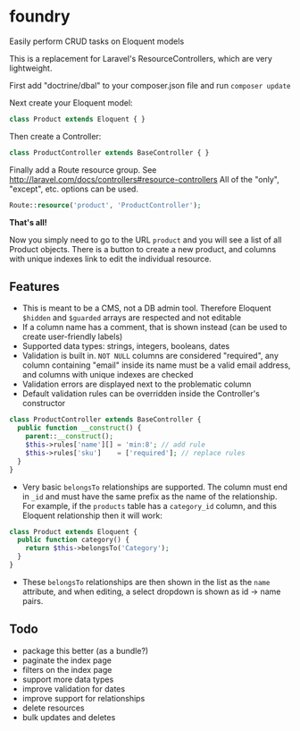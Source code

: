 foundry
=======

Easily perform CRUD tasks on Eloquent models

This is a replacement for Laravel's ResourceControllers, which are very lightweight.

First add "doctrine/dbal" to your composer.json file and run `composer update`

Next create your Eloquent model:

```php
class Product extends Eloquent { }
```

Then create a Controller:

```php
class ProductController extends BaseController { }
```

Finally add a Route resource group. See http://laravel.com/docs/controllers#resource-controllers
All of the "only", "except", etc. options can be used.

```php
Route::resource('product', 'ProductController');
```

**That's all!**

Now you simply need to go to the URL `product` and you will see a list of all Product objects. There is a button to create a new product, and columns with unique indexes link to edit the individual resource.

## Features

* This is meant to be a CMS, not a DB admin tool. Therefore Eloquent `$hidden` and `$guarded` arrays are respected and not editable
* If a column name has a comment, that is shown instead (can be used to create user-friendly labels)
* Supported data types: strings, integers, booleans, dates
* Validation is built in. `NOT NULL` columns are considered "required", any column containing "email" inside its name must be a valid email address, and columns with unique indexes are checked
* Validation errors are displayed next to the problematic column
* Default validation rules can be overridden inside the Controller's constructor

```php
class ProductController extends BaseController {
  public function __construct() {
    parent::__construct();
    $this->rules['name'][] = 'min:8'; // add rule
    $this->rules['sku']    = ['required']; // replace rules
  }
}
```
* Very basic `belongsTo` relationships are supported. The column must end in `_id` and must have the same prefix as the name of the relationship. For example, if the `products` table has a `category_id` column, and this Eloquent relationship then it will work:

```php
class Product extends Eloquent {
  public function category() {
    return $this->belongsTo('Category');
  }
}
``` 

* These `belongsTo` relationships are then shown in the list as the `name` attribute, and when editing, a select dropdown is shown as id -> name pairs.

## Todo

* package this better (as a bundle?)
* paginate the index page
* filters on the index page
* support more data types
* improve validation for dates
* improve support for relationships
* delete resources
* bulk updates and deletes
